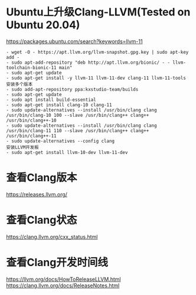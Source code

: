 # Ubuntu上升级Clang-LLVM(Tested on Ubuntu 20.04)
https://packages.ubuntu.com/search?keywords=llvm-11
```
- wget -O - https://apt.llvm.org/llvm-snapshot.gpg.key | sudo apt-key add -
- sudo apt-add-repository "deb http://apt.llvm.org/bionic/ - - llvm-toolchain-bionic-11 main"
- sudo apt-get update
- sudo apt-get install -y llvm-11 llvm-11-dev clang-11 llvm-11-tools
安装多个版本
- sudo add-apt-repository ppa:kxstudio-team/builds
- sudo apt-get update
- sudo apt install build-essential
- sudo apt-get install clang-10 clang-11
- sudo update-alternatives --install /usr/bin/clang clang /usr/bin/clang-10 100 --slave /usr/bin/clang++ clang++ /usr/bin/clang++-10
- sudo update-alternatives --install /usr/bin/clang clang /usr/bin/clang-11 110 --slave /usr/bin/clang++ clang++ /usr/bin/clang++-11
- sudo update-alternatives --config clang
安装LLVM开发板
- sudo apt-get install llvm-10-dev llvm-11-dev
```
# 查看Clang版本
https://releases.llvm.org/

# 查看Clang状态
https://clang.llvm.org/cxx_status.html

# 查看Clang开发时间线
https://llvm.org/docs/HowToReleaseLLVM.html
https://clang.llvm.org/docs/ReleaseNotes.html
